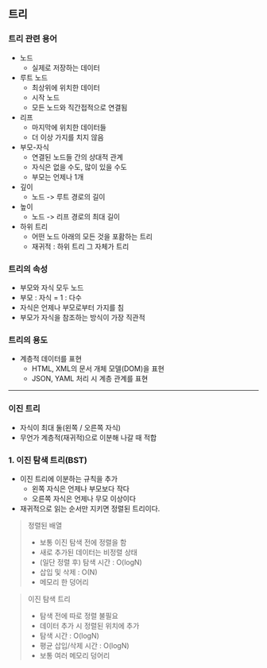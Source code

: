 ## 트리

### 트리 관련 용어
- 노드
  - 실제로 저장하는 데이터
- 루트 노드
  - 최상위에 위치한 데이터
  - 시작 노드
  - 모든 노드와 직간접적으로 연결됨
- 리프
  - 마지막에 위치한 데이터들
  - 더 이상 가지를 치지 않음
- 부모-자식
  - 연결된 노드들 간의 상대적 관계
  - 자식은 없을 수도, 많이 있을 수도
  - 부모는 언제나 1개
- 깊이
  - 노드 -> 루트 경로의 길이
- 높이
  - 노드 -> 리프 경로의 최대 길이
- 하위 트리
  - 어떤 노드 아래의 모든 것을 포홤하는 트리
  - 재귀적 : 하위 트리 그 자체가 트리

### 트리의 속성
- 부모와 자식 모두 노드
- 부모 : 자식 = 1 : 다수
- 자식은 언제나 부모로부터 가지를 침
- 부모가 자식을 참조하는 방식이 가장 직관적

### 트리의 용도
- 계층적 데이터를 표현
  - HTML, XML의 문서 개체 모델(DOM)을 표현
  - JSON, YAML 처리 시 계층 관계를 표현

---

### 이진 트리
- 자식이 최대 둘(왼쪽 / 오른쪽 자식)
- 무언가 계층적(재귀적)으로 이분해 나갈 때 적합

### 1. 이진 탐색 트리(BST)
- 이진 트리에 이분하는 규칙을 추가
  - 왼쪽 자식은 언제나 부모보다 작다
  - 오른쪽 자식은 언제나 무모 이상이다
- 재귀적으로 읽는 순서만 지키면 정렬된 트리이다.

> 정렬된 배열 
> - 보통 이진 탐색 전에 정렬을 함
> - 새로 추가된 데이터는 비정렬 상태
> - (일단 정렬 후) 탐색 시간 : O(logN)
> - 삽입 및 삭제 : O(N)
> - 메모리 한 덩어리  

> 이진 탐색 트리
> - 탐색 전에 따로 정렬 불필요
> - 데이터 추가 시 정렬된 위치에 추가
> - 탐색 시간 : O(logN)
> - 평균 삽입/삭제 시간 : O(logN)
> - 보통 여러 메모리 덩어리